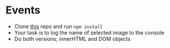 # Events

  * Clone [this](https://github.com/ilkkamtk/events.git) repo and run `npm install`
  * Your task is to log the name of selected image to the console
  * Do both versions; innerHTML and DOM objects